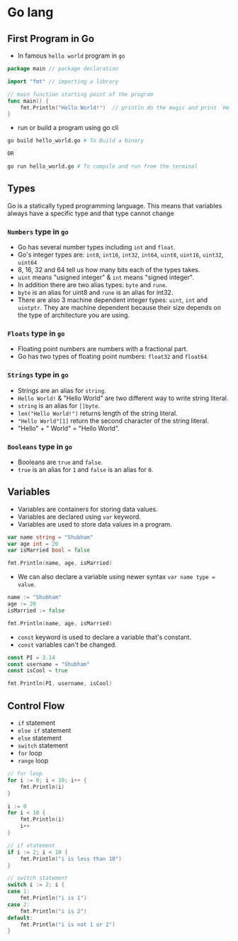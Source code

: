 # Go lang

## First Program in Go

- In famous `hello world` program in `go`

```go
package main // package declaration

import "fmt" // importing a library

// main function starting point of the program
func main() {
    fmt.Println("Hello World!")  // println do the magic and print `Hello World!` in to terminal
}
```

- run or build a program using go cli

```bash
go build hello_world.go # To Build a binary

OR

go run hello_world.go # To compile and run from the terminal
```

## Types

Go is a statically typed programming language. This means that variables always have a specific type
and that type cannot change

### `Numbers` type in `go`

- Go has several number types including `int` and `float`.
- Go's integer types are: `int8`, `int16`, `int32`, `int64`, `uint8`, `uint16`, `uint32`, `uint64`
- 8, 16, 32 and 64 tell us how many bits each of the types takes.
- `uint` means "usigned integer" & `int` means "signed integer".
- In addition there are two alias types: `byte` and `rune`.
- `byte` is an alias for uint8 and `rune` is an alias for int32.
- There are also 3 machine dependent integer types: `uint`, `int` and `uintptr`. They are machine
  dependent because their size depends on the type of architecture you are using.

### `Floats` type in `go`

- Floating point numbers are numbers with a fractional part.
- Go has two types of floating point numbers: `float32` and `float64`.

### `Strings` type in `go`

- Strings are an alias for `string`.
- `Hello World!` & "Hello World" are two different way to write string literal.
- `string` is an alias for `[]byte`.
- `len("Hello World!")` returns length of the string literal.
- `"Hello World"[1]` return the second character of the string literal.
- "Hello" + " World" = "Hello World".

### `Booleans` type in `go`

- Booleans are `true` and `false`.
- `true` is an alias for `1` and `false` is an alias for `0`.

## Variables

- Variables are containers for storing data values.
- Variables are declared using `var` keyword.
- Variables are used to store data values in a program.

```go
var name string = "Shubham"
var age int = 20
var isMarried bool = false

fmt.Println(name, age, isMarried)
```

- We can also declare a variable using newer syntax `var name type = value`.

```go
name := "Shubham"
age := 20
isMarried := false

fmt.Println(name, age, isMarried)
```

- `const` keyword is used to declare a variable that's constant.
- `const` variables can't be changed.

```go
const PI = 3.14
const username = "Shubham"
const isCool = true

fmt.Println(PI, username, isCool)
```

## Control Flow

- `if` statement
- `else if` statement
- `else` statement
- `switch` statement
- `for` loop
- `range` loop

```go
// for loop
for i := 0; i < 10; i++ {
    fmt.Println(i)
}

i := 0
for i < 10 {
    fmt.Println(i)
    i++
}

// if statement
if i := 2; i < 10 {
    fmt.Println("i is less than 10")
}

// switch statement
switch i := 2; i {
case 1:
    fmt.Println("i is 1")
case 2:
    fmt.Println("i is 2")
default:
    fmt.Println("i is not 1 or 2")
}

```
